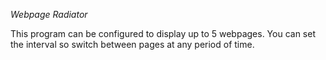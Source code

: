 *Webpage Radiator*

This program can be configured to display up to 5 webpages. You can set the interval so switch between pages at any period of time.

